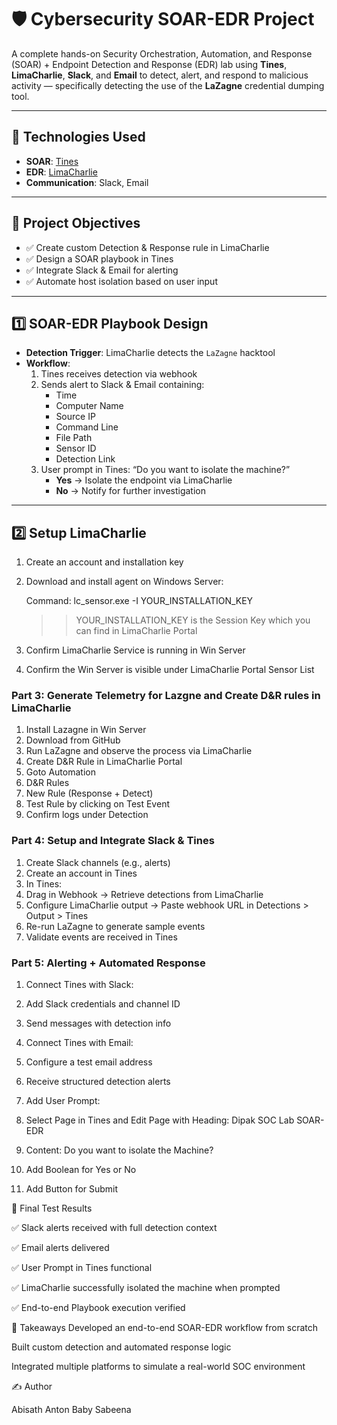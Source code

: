 # 🛡️ Cybersecurity SOAR-EDR Project

A complete hands-on Security Orchestration, Automation, and Response (SOAR) + Endpoint Detection and Response (EDR) lab using **Tines**, **LimaCharlie**, **Slack**, and **Email** to detect, alert, and respond to malicious activity — specifically detecting the use of the **LaZagne** credential dumping tool.

---

## 🔧 Technologies Used

- **SOAR**: [Tines](https://tines.com)
- **EDR**: [LimaCharlie](https://limacharlie.io)
- **Communication**: Slack, Email

---

## 🎯 Project Objectives

- ✅ Create custom Detection & Response rule in LimaCharlie
- ✅ Design a SOAR playbook in Tines
- ✅ Integrate Slack & Email for alerting
- ✅ Automate host isolation based on user input

---

## 1️⃣ SOAR-EDR Playbook Design

- **Detection Trigger**: LimaCharlie detects the `LaZagne` hacktool
- **Workflow**:
  1. Tines receives detection via webhook
  2. Sends alert to Slack & Email containing:
     - Time
     - Computer Name
     - Source IP
     - Command Line
     - File Path
     - Sensor ID
     - Detection Link
  3. User prompt in Tines: “Do you want to isolate the machine?”
     - **Yes** → Isolate the endpoint via LimaCharlie
     - **No** → Notify for further investigation

---

## 2️⃣ Setup LimaCharlie

1. Create an account and installation key  
2. Download and install agent on Windows Server:  
   
   Command:
   lc_sensor.exe -I YOUR_INSTALLATION_KEY
   >> YOUR_INSTALLATION_KEY is the Session Key which you can find in LimaCharlie Portal
  
4. Confirm LimaCharlie Service is running in Win Server
5. Confirm the Win Server is visible under LimaCharlie Portal Sensor List

### Part 3: Generate Telemetry for Lazgne and Create D&R rules in LimaCharlie

1. Install Lazagne in Win Server
2. Download from GitHub
3. Run LaZagne and observe the process via LimaCharlie
4. Create D&R Rule in LimaCharlie Portal
5. Goto Automation
6. D&R Rules
7. New Rule (Response + Detect)
8. Test Rule by clicking on Test Event
9. Confirm logs under Detection

### Part 4: Setup and Integrate Slack & Tines

1. Create Slack channels (e.g., alerts)
2. Create an account in Tines
3. In Tines:
  4. Drag in Webhook → Retrieve detections from LimaCharlie
  5. Configure LimaCharlie output → Paste webhook URL in Detections > Output > Tines
  6. Re-run LaZagne to generate sample events
  7. Validate events are received in Tines

### Part 5: Alerting + Automated Response

1. Connect Tines with Slack:
2. Add Slack credentials and channel ID
3. Send messages with detection info

4. Connect Tines with Email:
5. Configure a test email address
6. Receive structured detection alerts

7. Add User Prompt:
8. Select Page in Tines and Edit Page with Heading: Dipak SOC Lab SOAR-EDR
9. Content: Do you want to isolate the Machine?
10. Add Boolean for Yes or No
11. Add Button for Submit

🧪 Final Test Results

✅ Slack alerts received with full detection context

✅ Email alerts delivered

✅ User Prompt in Tines functional

✅ LimaCharlie successfully isolated the machine when prompted

✅ End-to-end Playbook execution verified


🧠 Takeaways
Developed an end-to-end SOAR-EDR workflow from scratch

Built custom detection and automated response logic

Integrated multiple platforms to simulate a real-world SOC environment

✍️ Author

Abisath Anton Baby Sabeena
   
   
